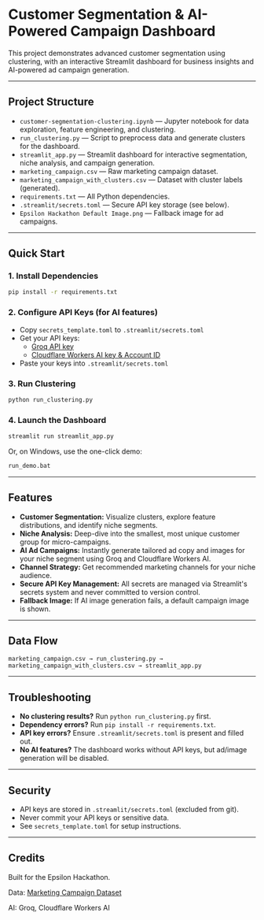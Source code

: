# Customer Segmentation & AI-Powered Campaign Dashboard

This project demonstrates advanced customer segmentation using clustering, with an interactive Streamlit dashboard for business insights and AI-powered ad campaign generation.

---

## Project Structure

- `customer-segmentation-clustering.ipynb` — Jupyter notebook for data exploration, feature engineering, and clustering.
- `run_clustering.py` — Script to preprocess data and generate clusters for the dashboard.
- `streamlit_app.py` — Streamlit dashboard for interactive segmentation, niche analysis, and campaign generation.
- `marketing_campaign.csv` — Raw marketing campaign dataset.
- `marketing_campaign_with_clusters.csv` — Dataset with cluster labels (generated).
- `requirements.txt` — All Python dependencies.
- `.streamlit/secrets.toml` — Secure API key storage (see below).
- `Epsilon Hackathon Default Image.png` — Fallback image for ad campaigns.

---

## Quick Start

### 1. Install Dependencies

```bash
pip install -r requirements.txt
```

### 2. Configure API Keys (for AI features)

- Copy `secrets_template.toml` to `.streamlit/secrets.toml`
- Get your API keys:
  - [Groq API key](https://console.groq.com/)
  - [Cloudflare Workers AI key & Account ID](https://developers.cloudflare.com/workers-ai/)
- Paste your keys into `.streamlit/secrets.toml`

### 3. Run Clustering

```bash
python run_clustering.py
```

### 4. Launch the Dashboard

```bash
streamlit run streamlit_app.py
```

Or, on Windows, use the one-click demo:

```bash
run_demo.bat
```

---

## Features

- **Customer Segmentation:** Visualize clusters, explore feature distributions, and identify niche segments.
- **Niche Analysis:** Deep-dive into the smallest, most unique customer group for micro-campaigns.
- **AI Ad Campaigns:** Instantly generate tailored ad copy and images for your niche segment using Groq and Cloudflare Workers AI.
- **Channel Strategy:** Get recommended marketing channels for your niche audience.
- **Secure API Key Management:** All secrets are managed via Streamlit's secrets system and never committed to version control.
- **Fallback Image:** If AI image generation fails, a default campaign image is shown.

---

## Data Flow

```
marketing_campaign.csv → run_clustering.py → marketing_campaign_with_clusters.csv → streamlit_app.py
```

---

## Troubleshooting

- **No clustering results?** Run `python run_clustering.py` first.
- **Dependency errors?** Run `pip install -r requirements.txt`.
- **API key errors?** Ensure `.streamlit/secrets.toml` is present and filled out.
- **No AI features?** The dashboard works without API keys, but ad/image generation will be disabled.

---

## Security

- API keys are stored in `.streamlit/secrets.toml` (excluded from git).
- Never commit your API keys or sensitive data.
- See `secrets_template.toml` for setup instructions.

---

## Credits

Built for the Epsilon Hackathon.

Data: [Marketing Campaign Dataset](https://www.kaggle.com/datasets/imakash3011/customer-personality-analysis)

AI: Groq, Cloudflare Workers AI
